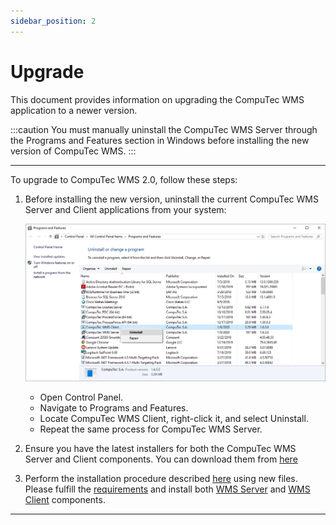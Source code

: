 ```yaml
---
sidebar_position: 2
---
```


# Upgrade

This document provides information on upgrading the CompuTec WMS application to a newer version.

:::caution
    You must manually uninstall the CompuTec WMS Server through the Programs and Features section in Windows before installing the new version of CompuTec WMS.
:::

---

To upgrade to CompuTec WMS 2.0, follow these steps:

1. Before installing the new version, uninstall the current CompuTec WMS Server and Client applications from your system:

    ![Uninstall](./media/uninstall.webp)

    - Open Control Panel.
    - Navigate to Programs and Features.
    - Locate CompuTec WMS Client, right-click it, and select Uninstall.
    - Repeat the same process for CompuTec WMS Server.

2. Ensure you have the latest installers for both the CompuTec WMS Server and Client components. You can download them from [here](../releases/download.md)
3. Perform the installation procedure described [here](././installation/requirements.md) using new files. Please fulfill the [requirements](./installation/requirements.md) and install both [WMS Server](../administrator-guide/installation/wms-server/overview.md) and [WMS Client](../administrator-guide/installation/wms-client/wms-desktop-client.md) components.

---
